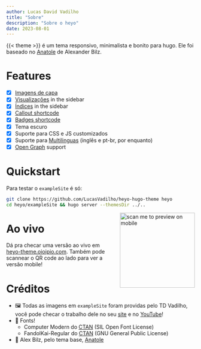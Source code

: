 ```yaml
---
author: Lucas David Vadilho
title: "Sobre"
description: "Sobre o heyo"
date: 2023-08-01
---
```


{{< theme >}} é um tema responsivo, minimalista e bonito para hugo. Ele foi baseado no [Anatole](https://github.com/lxndrblz/anatole) de Alexander Bilz.

# Features

- [x] [Imagens de capa](https://heyo-theme.oioipio.com/pt-br/post/thumbnail/)
- [x] [Visualizações](https://heyo-theme.oioipio.com/pt-br/post/sketches/) in the sidebar
- [x] [Índices](https://heyo-theme.oioipio.com/pt-br/post/sketches/post/toc/) in the sidebar
- [x] [Callout shortcode](https://heyo-theme.oioipio.com/post/pt-br/callouts/)
- [x] [Badges shortcode](http://localhost:1313/pt-br/post/badges/)
- [x] Tema escuro
- [x] Suporte para CSS e JS customizados
- [x] Suporte para [Multilinguas](https://gohugo.io/content-management/multilingual/) (inglês e pt-br, por enquanto)
- [x] [Open Graph](https://gohugo.io/templates/internal/#configure-open-graph) support

# Quickstart

Para testar o `exampleSite` é só:

```sh
git clone https://github.com/LucasVadilho/heyo-hugo-theme heyo
cd heyo/exampleSite && hugo server --themesDir ../..
```

<img align="right" width="200" style="padding-left: 20px" alt="scan me to preview on mobile" src="https://github.com/LucasVadilho/heyo-hugo-theme/assets/7459017/6642e5b9-9b90-460c-9d45-18ae94bb5a6e"/>

# Ao vivo

Dá pra checar uma versão ao vivo em [heyo-theme.oioipio.com](http://heyo-theme.oioipio.com/). Também pode scannear o QR code ao lado para ver a versão mobile!

# Créditos

- 🖼️ Todas as imagens em `exampleSite` foram providas pelo TD Vadilho, você pode checar o trabalho dele no seu [site](https://www.tdvadilho.com?utm_source=heyo) e no [YouTube](https://www.youtube.com/channel/UCu4GsGZTk3wqYWbYhfo3rzw)!
- 🔡 Fonts!
  - Computer Modern do [CTAN](https://ctan.org/pkg/cm-unicode) (SIL Open Font License)
  - FandolKai-Regular do [CTAN](https://ctan.org/tex-archive/fonts/fandol) (GNU General Public License)
- 🍍 Alex Bilz, pelo tema base, [Anatole](https://github.com/lxndrblz/anatole)